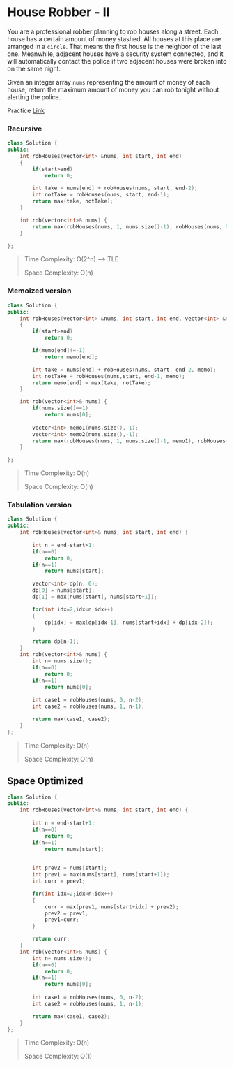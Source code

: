 # House Robber - II
You are a professional robber planning to rob houses along a street. Each house has a certain amount of money stashed. All houses at this place are arranged in a `circle`. That means the first house is the neighbor of the last one. Meanwhile, adjacent houses have a security system connected, and it will automatically contact the police if two adjacent houses were broken into on the same night.

Given an integer array `nums` representing the amount of money of each house, return the maximum amount of money you can rob tonight without alerting the police.

Practice [Link](https://leetcode.com/problems/house-robber-ii/description/)
### Recursive

```cpp
class Solution {
public:
    int robHouses(vector<int> &nums, int start, int end)
    {
        if(start>end)
            return 0;

        int take = nums[end] + robHouses(nums, start, end-2);
        int notTake = robHouses(nums, start, end-1);
        return max(take, notTake);
    }

    int rob(vector<int>& nums) {
        return max(robHouses(nums, 1, nums.size()-1), robHouses(nums, 0, nums.size()-2));
    }

};
```

> Time Complexity: O(2^n) --> TLE
> 
> Space Complexity: O(n)


### Memoized version

```cpp
class Solution {
public:
    int robHouses(vector<int> &nums, int start, int end, vector<int> &memo)
    {
        if(start>end)
            return 0;

        if(memo[end]!=-1)
            return memo[end];

        int take = nums[end] + robHouses(nums, start, end-2, memo);
        int notTake = robHouses(nums,start, end-1, memo);
        return memo[end] = max(take, notTake);
    }

    int rob(vector<int>& nums) {
        if(nums.size()==1)
            return nums[0];
        
        vector<int> memo1(nums.size(),-1);
        vector<int> memo2(nums.size(),-1);
        return max(robHouses(nums, 1, nums.size()-1, memo1), robHouses(nums, 0, nums.size()-2, memo2));
    }

};

```

> Time Complexity: O(n)
> 
> Space Complexity: O(n)



### Tabulation version

```cpp
class Solution {
public:
    int robHouses(vector<int>& nums, int start, int end) {
        
        int n = end-start+1;
        if(n==0)
            return 0;
        if(n==1)
            return nums[start];

        vector<int> dp(n, 0);
        dp[0] = nums[start];
        dp[1] = max(nums[start], nums[start+1]);

        for(int idx=2;idx<n;idx++)
        {
            dp[idx] = max(dp[idx-1], nums[start+idx] + dp[idx-2]);
        }

        return dp[n-1];
    }
    int rob(vector<int>& nums) {
        int n= nums.size();
        if(n==0)
            return 0;
        if(n==1)
            return nums[0];
        
        int case1 = robHouses(nums, 0, n-2);
        int case2 = robHouses(nums, 1, n-1);

        return max(case1, case2);
    }
};

```

> Time Complexity: O(n)
> 
> Space Complexity: O(n)


## Space Optimized

```cpp
class Solution {
public:
    int robHouses(vector<int>& nums, int start, int end) {
        
        int n = end-start+1;
        if(n==0)
            return 0;
        if(n==1)
            return nums[start];

        
        int prev2 = nums[start];
        int prev1 = max(nums[start], nums[start+1]);
        int curr = prev1;

        for(int idx=2;idx<n;idx++)
        {
            curr = max(prev1, nums[start+idx] + prev2);
            prev2 = prev1;
            prev1=curr;
        }

        return curr;
    }
    int rob(vector<int>& nums) {
        int n= nums.size();
        if(n==0)
            return 0;
        if(n==1)
            return nums[0];
        
        int case1 = robHouses(nums, 0, n-2);
        int case2 = robHouses(nums, 1, n-1);

        return max(case1, case2);
    }
};

```

> Time Complexity: O(n)
> 
> Space Complexity: O(1)